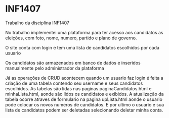 # INF1407
Trabalho da disciplina INF1407

No trabalho implementei uma plataforma para ter acesso aos candidatos as eleições, com foto, nome, numero, partido e plano de governo.

O site conta com login e tem uma lista de candidatos escolhidos por cada usuario

Os candidatos são armazenados em banco de dados e inseridos manualmente pelo administrador da plataforma

Já as operações de CRUD acontecem quando um usuario faz login é feita a criação de uma tabela contendo seu username e seus candidatos escolhidos.
As tabelas são lidas nas paginas paginaCandidatos.html e minhaLista.html, aonde são lidos os candidatos e exibidos.
A atualização da tabela ocorre atraves de formulario na pagina upLista.html aonde o usuario pode colocar os novos numeros de candidatos.
E por ultimo o usuario e sua lista de candidatos podem ser deletadas selecionando deletar minha conta.
